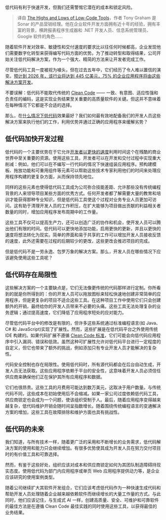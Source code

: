 <!--
title: 低代码工具优缺点
cover: https://cdn.thenewstack.io/media/2023/11/a102f359-city-1024x431.jpg
-->

低代码有利于快速开发，但我们还需警惕它潜在的成本和锁定风险。

> 译自 [The Highs and Lows of Low-Code Tools](https://thenewstack.io/the-highs-and-lows-of-low-code-tools/)，作者 Tony Graham 是 Sonar 的产品营销经理。他在企业软件开发方面拥有近十年的经验，拥有丰富的背景，横跨报表程序生成器和 .NET 开发人员、信息系统管理员、Google 软件的角色......

随着软件开发对效率、敏捷性和交付速度的要求比以往任何时候都高，企业发现他们需要数字化转型来获得编写代码方面的优势。为了推动转型和取得结果，公司开始关注低代码解决方案，作为一个强大、精简的方法来让开发者完成工作。

尽管低代码工具一度被视为噱头，但在过去五年中，它们经历了令人难以置信的演变。[预计到 2026 年，该行业将达到 445 亿美元，75% 的企业应用程序将由这些解决方案开发](https://www.infoworld.com/article/3682783/low-code-development-technologies-market-forecast-to-hit-445-billion-by-2026.html)。

不要误解：低代码不能取代传统的 [Clean Code](https://www.sonarsource.com/solutions/clean-code/) —— 一致、有意图、适应性强和负责任的编码，这是实现业务结果至关重要的高质量软件的关键。但这并不意味着在每种情况下它都是不合适的选择。

那么，在[什么情况下低代码](https://thenewstack.io/is-low-code-development-better-for-the-environment/)效果最好？我们如何最有效地配备我们的开发人员这些解决方案来执行他们的工作，利用优势并通过正确的应用程序来缓解劣势？

## 低代码加快开发过程

低代码的一个主要优势在于它允许[开发者以更快的速度](https://thenewstack.io/bad-code-stalls-developer-velocity/)利用时间这个在残酷的商业世界中至关重要的资源。使用这些工具，开发者可以在开发和交付过程中实现重大削减：例如，他们可以在不编写一行代码的情况下快速组装应用程序。预构建模板、拖放功能和可重用组件等元素可以帮助这些技术专家利用他们的时间来处理应用程序构建的更复杂方面，从而保持领先地位。

同样的这些元素也使得低代码工具成为公司弥合技能差距、允许那些没有传统编程背景的人来领导项目某些方面的优秀方式。任何开发者都了解需要大量的教育和培训才能获得那种专业知识，但是低代码工具使这个过程对业务专业人员更加可访问。这有助于清理开发人员的工作积压，在扩大能够为项目做出贡献的利益相关者数量的同时，增加应用程序发布周期中的工作量。

这些工具不仅可以提高生产力，还可以创造广泛的协作和机会，使开发人员可以腾出他们有限的时间。低代码可以更快地添加功能，启用更快的更新，并且以更快的速度将想法转化为现实。简单的界面和易于共享的工作可以增加开发人员接收反馈的速度，此外还需要在过程的后期较少的更改，这些更改会推迟项目的完成。

但是低代码不是一劳永逸、包罗万象的解决方案。那么，开发人员在哪些情况下应该避免使用这些工具呢？

## 低代码存在局限性

这些解决方案的一个主要缺点是，它们无法像更传统的代码那样进行定制。你所看到的就是你所得到的：你的开发人员可以拖放图标来轻松快速地创建非常简单的应用程序，但是更复杂的项目不适合这些工具。在这种项目工作中使用它们只会创建额外的开销，最终给你的开发人员带来不必要的头痛。这些工具无法处理复杂的业务逻辑；通过提高速度，它们降低了应用程序短处的应对能力。

尽管低代码平台中的修改是有限的，但许多这些系统通过标准编程语言(如 Java、C# 和 JavaScript)实现了扩展性。然而，这些扩展是在低代码平台之外使用传统 IDE 构建的。如果代码扩展不遵循 [Clean Code 标准](https://thenewstack.io/what-is-clean-code/)，它们可能会向低代码应用程序中引入漏洞、错误和低效。虽然这种可扩展性允许对低代码平台进行一定程度的自定义，但它也带来了额外的挑战，例如添加只有专业开发人员才能解决的复杂性。

代码安全控制也存在局限性。使用低代码时，所有源代码都会在后台自动生成，开发人员无法获取。这些应用程序依赖于平台的安全性，这意味着开发人员必须信任供应商来确保他们正在保护其所有应用程序和数据。

它们也很昂贵。这些工具的月费用可能达到数万美元，这取决于用户数量。与传统代码不同，这些成本在初始使用后不会缩减。如果一家公司过度依赖低代码工具，供应商锁定也会成为一个问题，使该组织受制于人。最后，随着应用程序变得越来越复杂，低代码维护开销会随时间呈指数增长。随着围绕传统编程语言的变通解决方案的增加，这些工具在故障排除和维护方面也具有挑战性。

## 低代码的未来

我们知道，与所有技术一样，随着更广泛的采用和不断增长的业务需求，低代码解决方案的使用和能力只会继续增加。有很多优势使其成为开发人员在努力交付项目时的有价值工具和可靠选择。

然而，有鉴于这些好处，组织应该对成本和供应商锁定如何为其团队制造障碍持现实态度。使用低代码为部门内应用程序或单页 Web 应用程序提供动力等，是企业应该研究的使用案例类型。

随着公司继续扩大其软件开发组合，它们应该考虑低代码作为一种快速生成代码和帮助开发人员处理随着企业越来越依赖软件而继续增长的大量工作量的方式。与此同时，他们应该记住，与生成式 AI 一样，创建高质量、安全、可维护和可靠软件的最佳方法是在遵循 Clean Code 最佳实践的同时使用这些工具，以获得最佳的业务结果。
